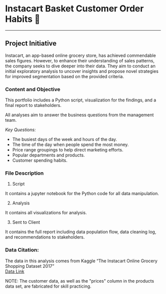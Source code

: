 # Instacart Basket Customer Order Habits 🥕
___
## Project Initiative 
Instacart, an app-based online grocery store, has achieved commendable sales figures. However, to enhance their understanding of sales patterns, the company seeks to dive deeper into their data. They aim to conduct an initial exploratory analysis to uncover insights and propose novel strategies for improved segmentation based on the provided criteria.

### Content and Objective
This portfolio includes a Python script, visualization for the findings, and a final report to stakeholders. 

All analyses aim to answer the business questions from the management team.


*Key Questions:*
* The busiest days of the week and hours of the day.
* The time of the day when people spend the most money.
* Price range groupings to help direct marketing efforts.
* Popular departments and products.
* Customer spending habits.

### File Description
1. Script
   
It contains a jupyter notebook for the Python code for all data manipulation.

2. Analysis

It contains all visualizations for analysis.

3. Sent to Client

It contains the full report including data population flow, data cleaning log, and recommendations to stakeholders.

### Data Citation:																									
The data in this analysis comes from  Kaggle “The Instacart Online Grocery Shopping Dataset 2017”													
[Data Link](https://www.kaggle.com/datasets/psparks/instacart-market-basket-analysis)	

NOTE: The customer data, as well as the "prices" column in the products data set, are fabricated for skill practicing.													
													


